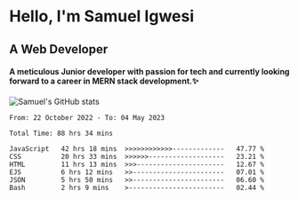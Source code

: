 # Hello, I'm Samuel Igwesi
## A Web Developer

#### A meticulous Junior developer with passion for tech and currently looking forward to a career in MERN stack development.:sparkles:


![Samuel's GitHub stats](https://github-readme-stats.vercel.app/api?username=SamuelIgwesi&show_icons=true&theme=radical)

<!--START_SECTION:waka-->

```text
From: 22 October 2022 - To: 04 May 2023

Total Time: 88 hrs 34 mins

JavaScript   42 hrs 18 mins  >>>>>>>>>>>>-------------   47.77 %
CSS          20 hrs 33 mins  >>>>>>-------------------   23.21 %
HTML         11 hrs 13 mins  >>>----------------------   12.67 %
EJS          6 hrs 12 mins   >>-----------------------   07.01 %
JSON         5 hrs 50 mins   >>-----------------------   06.60 %
Bash         2 hrs 9 mins    >------------------------   02.44 %
```

<!--END_SECTION:waka-->
